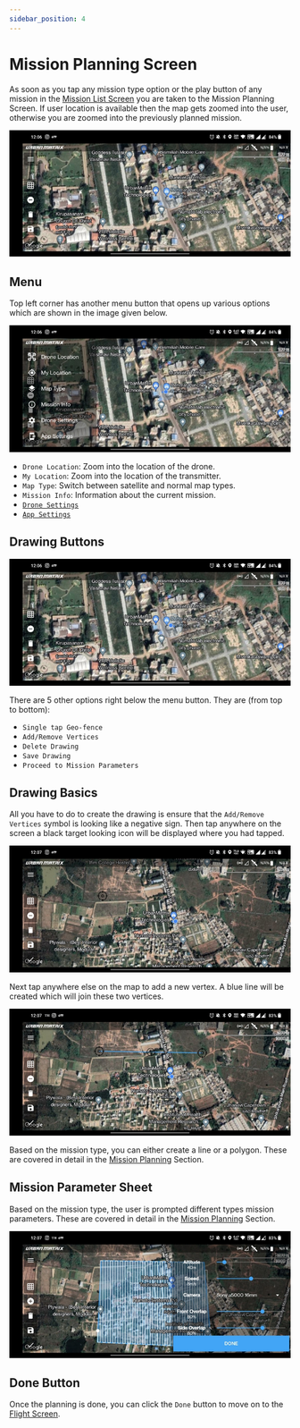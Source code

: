 ```yaml
---
sidebar_position: 4
---
```


# Mission Planning Screen

As soon as you tap any mission type option or the play button of any mission in the
[Mission List Screen](./mission-list-screen.md) you are taken to the Mission Planning Screen. If user location is
available then the map gets zoomed into the user, otherwise you are zoomed into the previously planned mission.

![Mission Planning Screen](./img/mission-planning-screen-intro.jpg)


## Menu

Top left corner has another menu button that opens up various options which are shown in the image given below.

![Menu](./img/mission-planning-screen-menu.jpg)

- `Drone Location`: Zoom into the location of the drone.
- `My Location`: Zoom into the location of the transmitter.
- `Map Type`: Switch between satellite and normal map types. 
- `Mission Info`: Information about the current mission.
- [`Drone Settings`](/docs/launchpad/settings/drone-settings.md)
- [`App Settings`](/docs/launchpad/settings/app-settings.md)


## Drawing Buttons

![Drawing Buttons](./img/mission-planning-screen-intro.jpg)

There are 5 other options right below the menu button. They are (from top to bottom):

- `Single tap Geo-fence`
- `Add/Remove Vertices`
- `Delete Drawing`
- `Save Drawing`
- `Proceed to Mission Parameters`


## Drawing Basics

All you have to do to create the drawing is ensure that the `Add/Remove Vertices` symbol is looking like a negative
sign. Then tap anywhere on the screen a black target looking icon will be displayed where you had tapped.

![Create Drawing 1](./img/mission-planning-screen-create-drawing-1.jpg)

Next tap anywhere else on the map to add a new vertex. A blue line will be created which will join these two vertices.

![Create Drawing 2](./img/mission-planning-screen-create-drawing-2.jpg)

Based on the mission type, you can either create a line or a polygon. These are covered in detail in the
[Mission Planning](/docs/category/mission-planning) Section.


## Mission Parameter Sheet

Based on the mission type, the user is prompted different types mission parameters. These are covered in detail in the
[Mission Planning](/docs/category/mission-planning) Section.

![Mission Parameters](./img/mission-planning-screen-parameter-sheet.jpg)


## Done Button

Once the planning is done, you can click the `Done` button to move on to the [Flight Screen](./flight-screen.md).
